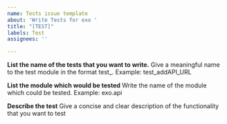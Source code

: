 ```yaml
---
name: Tests issue template
about: 'Write Tests for exo '
title: "[TEST]"
labels: Test
assignees: ''

---
```


**List the name of the tests that you want to write.**
Give a meaningful name to the test module in the format test_<test-name>. Example: test_addAPI_URL

**List the module which would be tested**
Write the name of the module which could be tested. Example: exo.api

**Describe the test**
Give a concise and clear description of the functionality that you want to test
